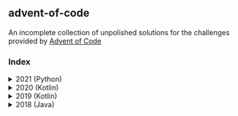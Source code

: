 ## advent-of-code
An incomplete collection of unpolished solutions for the  challenges provided by [Advent of Code](https://adventofcode.com/)

### Index
<details>
    <summary>2021 (Python)</summary>
    <ul>
        <li><a href="2021/src/solution/day_1.py">Day 1</a></li>
        <li><a href="2021/src/solution/day_2.py">Day 2</a></li>
        <li><a href="2021/src/solution/day_3.py">Day 3</a></li>
        <li><a href="2021/src/solution/day_4.py">Day 4</a></li>
        <li><a href="2021/src/solution/day_5.py">Day 5</a></li>
        <li><a href="2021/src/solution/day_6.py">Day 6</a></li>
    </ul>
</details>

<details>
    <summary>2020 (Kotlin)</summary>
    <ul>
        <li><a href="2020/src/main/kotlin/solution/Day1.kt">Day 1</a></li>
        <li><a href="2020/src/main/kotlin/solution/Day2.kt">Day 2</a></li>
        <li><a href="2020/src/main/kotlin/solution/Day3.kt">Day 3</a></li>
        <li><a href="2020/src/main/kotlin/solution/Day4.kt">Day 4</a></li>
        <li><a href="2020/src/main/kotlin/solution/Day5.kt">Day 5</a></li>
        <li><a href="2020/src/main/kotlin/solution/Day6.kt">Day 6</a></li>
        <li><a href="2020/src/main/kotlin/solution/Day7.kt">Day 7</a></li>
        <li><a href="2020/src/main/kotlin/solution/Day8.kt">Day 8</a></li>
        <li><a href="2020/src/main/kotlin/solution/Day9.kt">Day 9</a></li>
        <li><a href="2020/src/main/kotlin/solution/Day10.kt">Day 10</a></li>
        <li><a href="2020/src/main/kotlin/solution/Day11.kt">Day 11</a></li>
        <li><a href="2020/src/main/kotlin/solution/Day12.kt">Day 12</a></li>
        <li><a href="2020/src/main/kotlin/solution/Day13.kt">Day 13</a></li>
        <li><a href="2020/src/main/kotlin/solution/Day14.kt">Day 14</a></li>
        <li><a href="2020/src/main/kotlin/solution/Day15.kt">Day 15</a></li>
    </ul>
</details>

<details>
    <summary>2019 (Kotlin)</summary>
    <ul>
        <li><a href="2019/src/main/kotlin/solution/Day1.kt">Day 1</a></li>
        <li><a href="2019/src/main/kotlin/solution/Day2.kt">Day 2</a></li>
        <li><a href="2019/src/main/kotlin/solution/Day3.kt">Day 3</a></li>
        <li><a href="2019/src/main/kotlin/solution/Day4.kt">Day 4</a></li>
        <li><a href="2019/src/main/kotlin/solution/Day5.kt">Day 5</a></li>
        <li><a href="2019/src/main/kotlin/solution/Day6.kt">Day 6</a></li>
        <li><a href="2019/src/main/kotlin/solution/Day7.kt">Day 7</a></li>
        <li><a href="2019/src/main/kotlin/solution/Day8.kt">Day 8</a></li>
        <li><a href="2019/src/main/kotlin/solution/Day9.kt">Day 9</a></li>
        <li><a href="2019/src/main/kotlin/solution/Day10.kt">Day 10</a></li>
    </ul>
</details>

<details>
    <summary>2018 (Java)</summary>
    <ul>
        <li><a href="2018/src/main/java/solution/Day1.java">Day 1</a></li>
        <li><a href="2018/src/main/java/solution/Day2.java">Day 2</a></li>
        <li><a href="2018/src/main/java/solution/Day3.java">Day 3</a></li>
        <li><a href="2018/src/main/java/solution/Day4.java">Day 4</a></li>
        <li><a href="2018/src/main/java/solution/Day5.java">Day 5</a></li>
        <li><a href="2018/src/main/java/solution/Day6.java">Day 6</a></li>
        <li><a href="2018/src/main/java/solution/Day7.java">Day 7</a></li>
        <li><a href="2018/src/main/java/solution/Day8.java">Day 8</a></li>
        <li><a href="2018/src/main/java/solution/Day9.java">Day 9</a></li>
    </ul>
</details>

